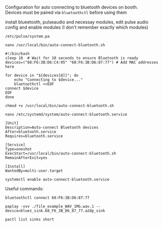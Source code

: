 Configuration for auto connecting to bluetooth devices on booth.\
Devices must be paired via `bluetoothctl` before using them

install blueetooth, pulseaudio and necessay modules, edit pulse audio config and enable modules (I don't remember exactly which modules)

`/etc/pulse/system.pa`

`nano /usr/local/bin/auto-connect-bluetooth.sh`

```
#!/bin/bash
sleep 10  # Wait for 10 seconds to ensure Bluetooth is ready
devices=("68:F6:3B:D6:C4:95" "68:F6:3B:D6:87:77") # Add MAC addresses here

for device in "${devices[@]}"; do
    echo "Connecting to $device..."
    bluetoothctl <<EOF
connect $device
EOF
done
```

`chmod +x /usr/local/bin/auto-connect-bluetooth.sh`

`nano /etc/systemd/system/auto-connect-bluetooth.service`

```
[Unit]
Description=Auto-connect Bluetooth devices
After=bluetooth.service
Requires=bluetooth.service

[Service]
Type=oneshot
ExecStart=/usr/local/bin/auto-connect-bluetooth.sh
RemainAfterExit=yes

[Install]
WantedBy=multi-user.target
```

`systemctl enable auto-connect-bluetooth.service`

Useful commands:

`bluetoothctl connect 68:F6:3B:D6:87:77`

`paplay -vvv ./file_example_WAV_1MG.wav.1 --device=bluez_sink.68_F6_3B_D6_87_77.a2dp_sink`

`pactl list sinks short`